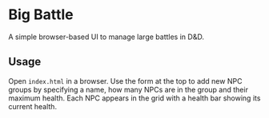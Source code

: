 # Big Battle

A simple browser-based UI to manage large battles in D&D.

## Usage

Open `index.html` in a browser. Use the form at the top to add new NPC groups by
specifying a name, how many NPCs are in the group and their maximum health. Each
NPC appears in the grid with a health bar showing its current health.
